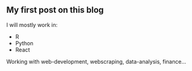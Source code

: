 ## My first post on this blog

I will mostly work in:
- R
- Python
- React

Working with web-development, webscraping, data-analysis, finance...


